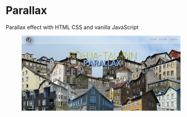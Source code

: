 # Parallax
Parallax effect with HTML CSS and vanilla JavaScript

<p align="center"><img src="parallax.png" width="420px"></p>

